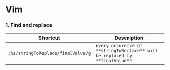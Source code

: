 # Vim

### 1. Find and replace

| Shortcut | Description |
| -------- | ----------- |
| `:%s/stringToReplace/finalValue/g` | `every occurence of **stringToReplace** will be replaced by **finalValue**` |
